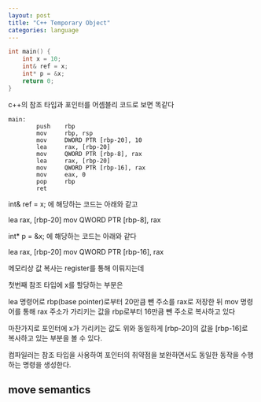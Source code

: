 ```yaml
---
layout: post
title: "C++ Temporary Object"
categories: language
---
```


```c++
int main() {
    int x = 10; 
    int& ref = x; 
    int* p = &x;
    return 0;
}
```

c++의 참조 타입과 포인터를 어셈블리 코드로 보면 똑같다

```
main:
        push    rbp
        mov     rbp, rsp
        mov     DWORD PTR [rbp-20], 10
        lea     rax, [rbp-20]
        mov     QWORD PTR [rbp-8], rax
        lea     rax, [rbp-20]
        mov     QWORD PTR [rbp-16], rax
        mov     eax, 0
        pop     rbp
        ret
```

int& ref = x;  에 해당하는 코드는 아래와 같고 

lea     rax, [rbp-20]
mov     QWORD PTR [rbp-8], rax

int* p = &x; 에 해당하는 코드는 아래와 같다

lea     rax, [rbp-20]
mov     QWORD PTR [rbp-16], rax

메모리상 값 복사는 register를 통해 이뤄지는데

첫번째 참조 타입에 x를 할당하는 부분은

lea 명령어로 rbp(base pointer)로부터 20만큼 뺀 주소를 rax로 저장한 뒤
mov 명령어를 통해 rax 주소가 가리키는 값을 rbp로부터 16만큼 뺀 주소로 복사하고 있다

마찬가지로 포인터에 x가 가리키는 값도 위와 동일하게 [rbp-20]의 값을 [rbp-16]로 
복사하고 있는 부분을 볼 수 있다.

컴파일러는 참조 타입을 사용하여 포인터의 취약점을 보완하면서도 동일한 동작을 
수행하는 명령을 생성한다.


## move semantics


